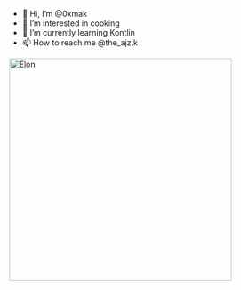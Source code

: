 - 👋 Hi, I’m @0xmak
- 👀 I’m interested in cooking 
- 🌱 I’m currently learning Kontlin
- 📫 How to reach me @the_ajz.k

<!---
0xmak/0xmak is a ✨ special ✨ repository because its `README.md` (this file) appears on your GitHub profile.
You can click the Preview link to take a look at your changes.
--->

<img src="https://wallpapercave.com/wp/wp2048438.jpg" alt="Elon" width="400" height="400">
